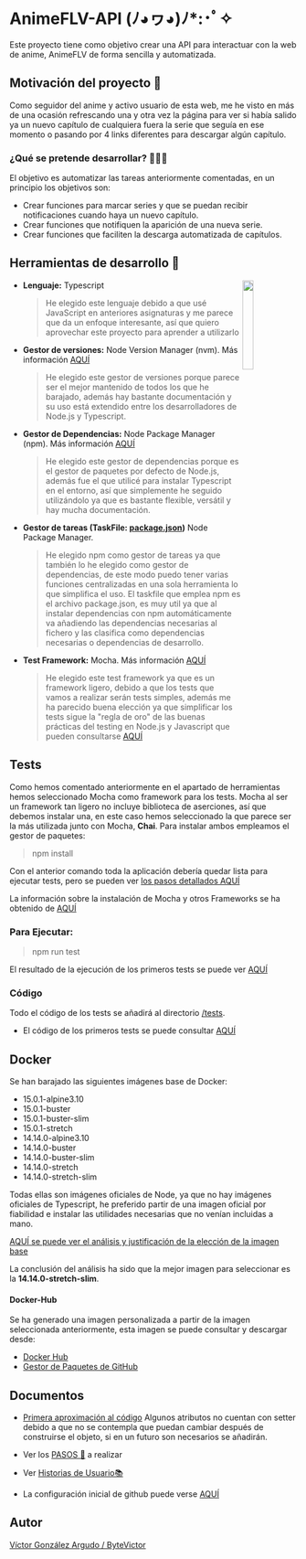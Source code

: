 # AnimeFLV-API              	(ﾉ◕ヮ◕)ﾉ*:･ﾟ✧

Este proyecto tiene como objetivo crear una API para interactuar con la web de anime, AnimeFLV de forma sencilla y automatizada.

## Motivación del proyecto 🦾

Como seguidor del anime y activo usuario de esta web, me he visto en más de una ocasión refrescando una y otra vez la página para ver si había salido ya un nuevo capítulo de cualquiera fuera la serie que seguía en ese momento o pasando por 4 links diferentes para descargar algún capítulo.
### ¿Qué se pretende desarrollar? 👨🏻‍💻
El objetivo es automatizar las tareas anteriormente comentadas, en un principio los objetivos son:

 - Crear funciones para marcar series y que se puedan recibir notificaciones cuando haya un nuevo capítulo.
 - Crear funciones que notifiquen la aparición de una nueva serie.
 - Crear funciones que faciliten la descarga automatizada de capítulos.

## Herramientas de desarrollo  🧰

-  **Lenguaje:** Typescript <img align="right" src="https://miro.medium.com/max/1004/1*ZfCTE6kZArxc0Nr_MybXPQ.png" width=20%></img>
    > He elegido este lenguaje debido a que usé JavaScript en anteriores asignaturas y me parece que da un enfoque interesante, así que quiero aprovechar este proyecto para aprender a utilizarlo
-  **Gestor de versiones:** Node Version Manager (nvm). Más información [AQUÍ](https://github.com/nvm-sh/nvm/blob/master/README.md)
    > He elegido este gestor de versiones porque parece ser el mejor mantenido de todos los que he barajado, además hay bastante documentación y su uso está extendido entre los desarrolladores de Node.js y Typescript.
- **Gestor de Dependencias:** Node Package Manager (npm). Más información [AQUÍ](https://www.npmjs.com/package/npm)
    > He elegido este gestor de dependencias porque es el gestor de paquetes por defecto de Node.js, además fue el que utilicé para instalar Typescript en el entorno, así que simplemente he seguido utilizándolo ya que es bastante flexible, versátil y hay mucha documentación.
- **Gestor de tareas (TaskFile: [package.json](https://github.com/ByteVictor/AnimeFLV-API/blob/master/package.json))** Node Package Manager.
    > He elegido npm como gestor de tareas ya que también lo he elegido como gestor de dependencias, de este modo puedo tener varias funciones centralizadas en una sola herramienta lo que simplifica el uso.
    El taskfile que emplea npm es el archivo package.json, es muy util ya que al instalar dependencias con npm automáticamente va añadiendo las dependencias necesarias al fichero y las clasifica como dependencias necesarias o dependencias de desarrollo.
- **Test Framework:** Mocha. Más información [AQUÍ](https://medium.com/@RupaniChirag/writing-unit-tests-in-typescript-d4719b8a0a40)
    > He elegido este test framework ya que es un framework ligero, debido a que los tests que vamos a realizar serán tests simples, además me ha parecido buena elección ya que simplificar los tests sigue la "regla de oro" de las buenas prácticas del testing en Node.js y Javascript que pueden consultarse [AQUÍ](https://github.com/goldbergyoni/javascript-testing-best-practices/) 

## Tests
Como hemos comentado anteriormente en el apartado de herramientas hemos seleccionado Mocha como framework para los tests.
Mocha al ser un framework tan ligero no incluye biblioteca de aserciones, así que debemos instalar una, en este caso hemos seleccionado la que parece ser la más utilizada junto con Mocha, **Chai**.
Para instalar ambos empleamos el gestor de paquetes:

>npm install

Con el anterior comando toda la aplicación debería quedar lista para ejecutar tests, pero se pueden ver [los pasos detallados AQUÍ](https://github.com/ByteVictor/AnimeFLV-API/tree/master/docs/instalacion_mochachai/mochchai.md)

La información sobre la instalación de Mocha y otros Frameworks se ha obtenido de [AQUÍ](https://medium.com/@RupaniChirag/writing-unit-tests-in-typescript-d4719b8a0a40)

### Para Ejecutar:
>npm run test

El resultado de la ejecución de los primeros tests se puede ver [AQUÍ](https://github.com/ByteVictor/AnimeFLV-API/blob/master/docs/tests/primeraejecucion.png)

### Código

Todo el código de los tests se añadirá al directorio [/tests](https://github.com/ByteVictor/AnimeFLV-API/tree/master/tests).
- El código de los primeros tests se puede consultar [AQUÍ](https://github.com/ByteVictor/AnimeFLV-API/blob/master/tests/serie.spec.ts)

## Docker

Se han barajado las siguientes imágenes base de Docker:
- 15.0.1-alpine3.10
- 15.0.1-buster
- 15.0.1-buster-slim
- 15.0.1-stretch
- 14.14.0-alpine3.10
- 14.14.0-buster
- 14.14.0-buster-slim
- 14.14.0-stretch
- 14.14.0-stretch-slim

Todas ellas son imágenes oficiales de Node, ya que no hay imágenes oficiales de Typescript, he preferido partir de una imagen oficial por fiabilidad e instalar las utilidades necesarias que no venían incluidas a mano.

[AQUÍ se puede ver el análisis y justificación de la elección de la imagen base](https://github.com/ByteVictor/AnimeFLV-API/blob/master/docs/elecciondocker/elecciondocker.md)

La conclusión del análisis ha sido que la mejor imagen para seleccionar es la **14.14.0-stretch-slim**.

#### Docker-Hub

Se ha generado una imagen personalizada a partir de la imagen seleccionada anteriormente, esta imagen se puede consultar y descargar desde:

  - [Docker Hub](https://hub.docker.com/r/bytevictor/animeflv-api)
  - [Gestor de Paquetes de GitHub](https://github.com/users/ByteVictor/packages/container/package/dockertests)

## Documentos
- [Primera aproximación al código](https://github.com/ByteVictor/AnimeFLV-API/blob/master/src/serie.ts)
Algunos atributos no cuentan con setter debido a que no se contempla que puedan cambiar después de construirse el objeto, si en un futuro son necesarios se añadirán.

- Ver los [PASOS 🦶](https://github.com/ByteVictor/AnimeFLV-API/blob/master/docs/pasos/pasos.md) a realizar 

- Ver [Historias de Usuario📚](https://github.com/ByteVictor/AnimeFLV-API/blob/master/docs/historias_usuario/historiasdeusuario.md )

- La configuración inicial de github puede verse [AQUÍ](https://github.com/ByteVictor/AnimeFLV-API/blob/master/docs/configuracion_inicial/configuracion_inicial.md)

## Autor
[Víctor González Argudo / ByteVictor](https://github.com/ByteVictor) 